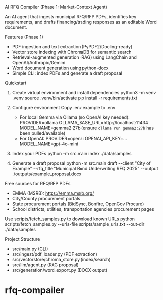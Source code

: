 AI RFQ Compiler (Phase 1: Market-Context Agent)

An AI agent that ingests municipal RFQ/RFP PDFs, identifies key requirements, and drafts financing/trading responses as an editable Word document.

Features (Phase 1)
- PDF ingestion and text extraction (PyPDF2/Docling-ready)
- Vector store indexing with ChromaDB for semantic search
- Retrieval-augmented generation (RAG) using LangChain and OpenAI/Anthropic/Gemini
- Word document generation using python-docx
- Simple CLI: index PDFs and generate a draft proposal

Quickstart
1) Create virtual environment and install dependencies
   python3 -m venv .venv
   source .venv/bin/activate
   pip install -r requirements.txt

2) Configure environment
   Copy .env.example to .env
   - For local Gemma via Ollama (no OpenAI key needed):
     PROVIDER=ollama
     OLLAMA_BASE_URL=http://localhost:11434
     MODEL_NAME=gemma2:27b
     (ensure `ollama run gemma2:27b` has been pulled/available)
   - For OpenAI:
     PROVIDER=openai
     OPENAI_API_KEY=...  
     MODEL_NAME=gpt-4o-mini

3) Index your PDFs
   python -m src.main index ./data/samples

4) Generate a draft proposal
   python -m src.main draft --client "City of Example" --rfq_title "Municipal Bond Underwriting RFQ 2025" --output ./outputs/example_proposal.docx

Free sources for RFQ/RFP PDFs
- EMMA (MSRB): https://emma.msrb.org/
- City/County procurement portals
- State procurement portals (BidSync, Bonfire, OpenGov Procure)
- School districts, utilities, transportation agencies procurement pages

Use scripts/fetch_samples.py to download known URLs
   python scripts/fetch_samples.py --urls-file scripts/sample_urls.txt --out-dir ./data/samples

Project Structure
- src/main.py (CLI)
- src/ingest/pdf_loader.py (PDF extraction)
- src/vectorstore/chroma_store.py (index/search)
- src/llm/agent.py (RAG proposal)
- src/generation/word_export.py (DOCX output)
# rfq-compailer
